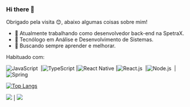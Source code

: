 ### Hi there 👋
Obrigado pela visita 😊, abaixo algumas coisas sobre mim!

- 🔭 Atualmente trabalhando como desenvolvedor back-end na SpetraX.
- 🌱 Tecnólogo em Análise e Desenvolvimento de Sistemas.
- 🤔 Buscando sempre aprender e melhorar.

Habituado com:

![JavaScript](https://img.shields.io/badge/-JavaScript-F7DF1E?style=for-the-badge&logo=javascript&labelColor=0D1117)&nbsp;
|![TypeScript](https://img.shields.io/badge/-TypeScript-007ACC?style=for-the-badge&logo=typescript&labelColor=0D1117)
|![React Native](https://img.shields.io/badge/-React_Native-61DAFB?style=for-the-badge&logo=react&labelColor=0D1117)
|![React.js](https://img.shields.io/badge/-React.js-61DAFB?style=for-the-badge&logo=react&labelColor=0D1117)&nbsp;
|![Node.js](https://img.shields.io/badge/-Node.js-43853D?style=for-the-badge&logo=node.js&labelColor=0D1117)&nbsp;
|![Spring](https://img.shields.io/badge/-JAVA-6DB33F?style=for-the-badge&logo=springboot&labelColor=0D1117)




[![Top Langs](https://github-readme-stats.vercel.app/api/top-langs/?username=anuraghazra&layout=compact&theme=dark)](https://github.com/anuraghazra/github-readme-stats)


<a href="https://instagram.com/iago2p"><img src="https://img.shields.io/badge/Instagram-E4405F?style=for-the-badge&logo=instagram&logoColor=white" /></a> | <a href="https://www.linkedin.com/in/iago-ferreira-aparecido-738bb0232/"><img src="https://img.shields.io/badge/LinkedIn-0077B5?style=for-the-badge&logo=linkedin&logoColor=white" /></a>
